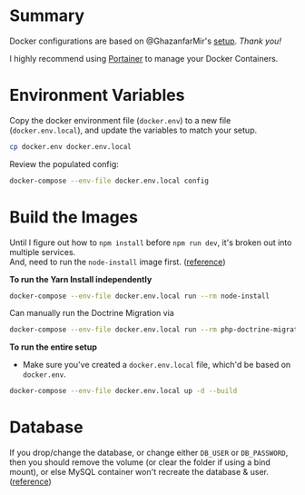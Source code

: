 # Summary
Docker configurations are based on @GhazanfarMir's [setup](https://github.com/GhazanfarMir/dockercompose-laravel-nginx).
_Thank you!_

I highly recommend using [Portainer](https://documentation.portainer.io/quickstart/) to manage your Docker Containers.

# Environment Variables
Copy the docker environment file (`docker.env`) to  a new file (`docker.env.local`), and update the variables to match your setup.
```bash
cp docker.env docker.env.local
```

Review the populated config:
```bash
docker-compose --env-file docker.env.local config
```

# Build the Images
Until I figure out how to `npm install` before `npm run dev`, it's broken out into multiple services.  
And, need to run the `node-install` image first.
([reference](https://hackernoon.com/a-better-way-to-develop-node-js-with-docker-cd29d3a0093))

**To run the Yarn Install independently**
```bash
docker-compose --env-file docker.env.local run --rm node-install
```

Can manually run the Doctrine Migration via
```bash
docker-compose --env-file docker.env.local run --rm php-doctrine-migrate
```

**To run the entire setup**
- Make sure you've created a `docker.env.local` file, which'd be based on `docker.env`.
```bash
docker-compose --env-file docker.env.local up -d --build
```

# Database
If you drop/change the database, or change either `DB_USER` or `DB_PASSWORD`, then you should remove the volume
(or clear the folder if using a bind mount), or else MySQL container won't recreate the database & user.
([reference](https://github.com/MariaDB/mariadb-docker/issues/68#issuecomment-231552691))
